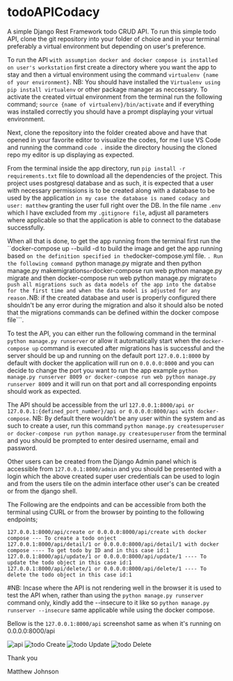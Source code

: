 
# todoAPICodacy
A simple Django Rest Framework todo CRUD API. To run this simple todo API, clone the git repository into your folder of choice and in your terminal preferably a virtual environment but depending on user's preference. 

To run the API ```with assumption docker and docker compose is installed on user's workstation``` first create a directory where you want the app to stay and then a virtual environment using the command ```virtualenv {name of your environment}```. NB: You should have installed the ```Virtualenv using pip install virtualenv``` or other package manager as neccessary. To activate the created virtual environment from the terminal run the following command;
```source {name of virtualenv}/bin/activate``` and if everything was installed correctly you should have a prompt displaying your virtual environment.

Next, clone the repository into the folder created above and have that opened in your favorite editor to visualize the codes, for me I use VS Code and running the command ```code .``` inside the directory housing the cloned repo my editor is up displaying as expected.

From the terminal inside the app directory, run ```pip install -r requirements.txt``` file to download all the dependencies of the project. This project uses postgresql database and as such, it is expected that a user with necessary permissions is to be created along with a database to be used by the application ```in my case the database is named codacy and user: matthew``` granting the user full right over the DB. In the file name ```.env``` which I have excluded from my ```.gitignore file```, adjust all parameters where applicable so that the application is able to connect to the database successfully.
 
When all that is done, to get the app running from the terminal first run the ``docker-compose up --build -d to build the image and get the app running based ``` on the definition specified in the ```docker-compose.yml file. ```. Run the following command ```python manage.py migrate and then python manage.py makemigrations``` or ```docker-compose run web python manage.py migrate and then docker-compose run web python manage.py migrate``` to push all migrations such as data models of the app into the databse for the first time and when the data model is adjusted for any reason. ```NB: if the created database and user is properly configured there shouldn't be any error during the migration and also it should also be noted that the migrations commands can be defined within the docker compose file```.

To test the API, you can either run the following command in the terminal ```python manage.py runserver``` or allow it automatically start when the ```docker-compose up``` command is executed after migrations has is successful and the server should be up and running on the default port ```127.0.0.1:8000``` by default with docker the application will run on ```0.0.0.0:8000``` and you can decide to change the port you want to run the app example ```python manage.py runserver 8009 or docker-compose run web python manage.py runserver 8009``` and it will run on that port and all corresponding enpoints should work as expected. 

The API should be accessible from the url ```127.0.0.1:8000/api or 127.0.0.1:{defined_port_number}/api or 0.0.0.0:8000/api with docker-compose```. NB: By default there wouldn't be any user within the system and as such to create a user, run this command ```python manage.py createsuperuser or docker-compose run python manage.py createsuperuser``` from the terminal and you should be prompted to enter desired username, email and password.

Other users can be created from the Django Admin panel which is accessible from ```127.0.0.1:8000/admin``` and you should be presented with a login which the above created super user credentials can be used to login and from the users tile on the admin interface other user's can be created or from the django shell.

The Following are the endpoints and can be accessible from both the terminal using CURL or from the browser by pointing to the following endpoints;

```127.0.0.1:8000/api or 0.0.0.0:8000/api with docker-compose ---- List all todo object
127.0.0.1:8000/api/create or 0.0.0.0:8000/api/create with docker compose --- To create a todo onject
127.0.0.1:8000/api/detail/1 or 0.0.0.0:8000/api/detail/1 with docker compose ---- To get todo by ID and in this case id:1
127.0.0.1:8000/api/update/1 or 0.0.0.0:8000/api/update/1 ---- To update the todo object in this case id:1
127.0.0.1:8000/api/delete/1 or 0.0.0.0:8000/api/delete/1 ---- To delete the todo object in this case id:1
```

#NB: Incase where the API is not rendering well in the browser it is used to test the API when, rather than using the ```python manage.py runserver``` command only, kindly add the --insecure to it like so ```python manage.py runserver --insecure``` same applicable while using the docker compose.

Bellow is the ```127.0.0.1:8000/api``` screenshot same as when it's running on 0.0.0.0:8000/api

![api](https://user-images.githubusercontent.com/19800135/130051743-d16c8722-e558-44aa-afa1-e4619c83978f.png)
![todo Create](https://user-images.githubusercontent.com/19800135/130327811-817f6641-b7c9-47ed-a885-d4b1260bc778.png)
![todo Update](https://user-images.githubusercontent.com/19800135/130327823-229b4804-d78d-44d2-b57a-f471af3dd886.png)
![todo Delete](https://user-images.githubusercontent.com/19800135/130327828-374b450e-acb8-402b-b081-da843e749a00.png)




Thank you

Matthew Johnson



